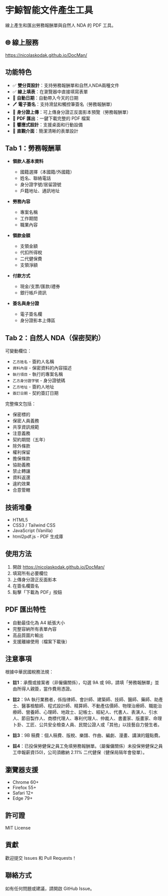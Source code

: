 # 宇鯨智能文件產生工具

線上產生和匯出勞務報酬單與自然人 NDA 的 PDF 工具。

## 🌐 線上服務

https://nicolaskodak.github.io/DocMan/

## 功能特色

- ✅ **雙分頁設計**：支持勞務報酬單和自然人NDA兩種文件
- ✅ **線上填表**：在瀏覽器中直接填寫表單
- 📝 **自動日期**：自動帶入今天的日期
- 🖊️ **電子簽名**：支持滑鼠和觸控筆簽名（勞務報酬單）
- 📸 **身分證上傳**：可上傳身分證正反面影本預覽（勞務報酬單）
- 📄 **PDF 匯出**：一鍵下載完整的 PDF 檔案
- 📱 **響應式設計**：支援桌面和行動設備
- 🎨 **直觀介面**：簡潔清晰的表單設計

## Tab 1：勞務報酬單

- **領款人基本資料**
  - 國籍選擇（本國籍/外國籍）
  - 姓名、聯絡電話
  - 身分證字號/居留證號
  - 戶籍地址、通訊地址

- **勞務內容**
  - 專案名稱
  - 工作期間
  - 職業內容

- **領款金額**
  - 支領金額
  - 代扣所得稅
  - 二代健保費
  - 支領淨額

- **付款方式**
  - 現金/支票/匯款/禮券
  - 銀行帳戶資訊

- **簽名與身分證**
  - 電子簽名欄
  - 身分證影本上傳區

## Tab 2：自然人 NDA（保密契約）

可變動欄位：
- `乙方姓名` - 簽約人名稱
- `資料內容` - 保密資料的內容描述
- `執行項目` - 執行的專案名稱
- `乙方身分證字號` - 身分證號碼
- `乙方地址` - 簽約人地址
- `簽訂日期` - 契約簽訂日期

完整條文包括：
- 保密標的
- 保密人員義務
- 共享資訊規範
- 注意義務
- 契約期間（五年）
- 除外條款
- 權利保留
- 擔保條款
- 協助義務
- 禁止轉讓
- 資料返還
- 違約效果
- 合意管轄

## 技術堆疊

- HTML5
- CSS3 / Tailwind CSS
- JavaScript (Vanilla)
- html2pdf.js - PDF 生成庫

## 使用方法

1. 開啟 https://nicolaskodak.github.io/DocMan/
2. 填寫所有必要欄位
3. 上傳身分證正反面影本
4. 在簽名欄簽名
5. 點擊「下載為 PDF」按鈕

## PDF 匯出特性

- 自動最佳化為 A4 紙張大小
- 完整容納所有表單內容
- 高品質圖片輸出
- 支援離線使用（檔案下載後）

## 注意事項

根據中華民國稅務法規：

- **註1**：承攬或接案者（非僱傭關係），勾選 9A 或 9B，請填「勞務報酬單」並由所得人親簽，當作費用憑證。

- **註2**：9A 執行業務者，係指律師、會計師、建築師、技師、醫師、藥師、助產士、醫事檢驗師、程式設計師、精算師、不動產估價師、物理治療師、職能治療師、營養師、心理師、地政士、記帳士、經紀人、代書人、表演人、引水人、節目製作人、商標代理人、專利代理人、仲裁人、書畫家、版畫家、命理卜卦、工匠、公共安全檢查人員、民間公證人或「其他」以技藝自力營生者。

- **註3**：9B 稿費：個人稿費、版稅、樂譜、作曲、編劇、漫畫、講演的鐘點費。

- **註4**：已投保勞健保之員工免填勞務報酬單。（屬僱傭關係）未投保勞健保之員工申報薪資(50)，公司須繳納 2.11% 二代健保（健保局隔年會發單）。

## 瀏覽器支援

- Chrome 60+
- Firefox 55+
- Safari 12+
- Edge 79+

## 許可證

MIT License

## 貢獻

歡迎提交 Issues 和 Pull Requests！

## 聯絡方式

如有任何問題或建議，請開啟 GitHub Issue。
